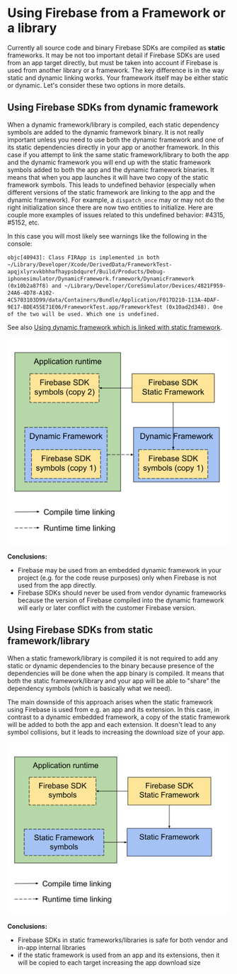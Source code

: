 # Using Firebase from a Framework or a library

Currently all source code and binary Firebase SDKs are compiled as **static** frameworks.
It may be not too important detail if Firebase SDKs are used from an app target directly,
but must be taken into account if Firebase is used from another library or a framework.
The key difference is in the way static and dynamic linking works. Your framework itself may
be either static or dynamic. Let's consider these two options in more details.

## Using Firebase SDKs from dynamic framework

When a dynamic framework/library is compiled, each static dependency symbols
are added to the dynamic framework binary. It is not really important unless you need to
use both the dynamic framework and one of its static dependencies directly in your app or another framework. In this case if you attempt to link
the same static framework/library to both the app and the dynamic framework you will end up with the static framework symbols added to both the app and the dynamic framework binaries. It means that when you app launches
it will have two copy of the static framework symbols. This leads to undefined behavior (especially when
different versions of the static framework are linking to the app and the dynamic framework). For example, a `dispatch_once` may or may not do the right initialization since there are now two entities to initialize. Here are couple more examples of issues related to this undefined behavior: #4315, #5152, etc.

In this case you will most likely see warnings like the following in the console:

```text
objc[40943]: Class FIRApp is implemented in both ~/Library/Developer/Xcode/DerivedData/FrameworkTest-apqjxlyrxvkbhhafhaypsbdquref/Build/Products/Debug-iphonesimulator/DynamicFramework.framework/DynamicFramework (0x10b2a87f8) and ~/Library/Developer/CoreSimulator/Devices/4821F959-24A6-4D78-A102-4C5703103D99/data/Containers/Bundle/Application/F017D210-113A-4DAF-9E17-BDE455E71E06/FrameworkTest.app/FrameworkTest (0x10ad2d348). One of the two will be used. Which one is undefined.
```

See also [Using dynamic framework which is linked with static framework](https://forums.developer.apple.com/thread/105062#319818).

![Using Firebase SDKs from dynamic framework](./recources/firebase_from_dynamic_framework.svg)

**Conclusions:**

- Firebase may be used from an embedded dynamic framework in your project (e.g. for the code reuse purposes)
  only when Firebase is not used from the app directly.
- Firebase SDKs should never be used from vendor dynamic frameworks because the version of Firebase compiled into
  the dynamic framework will early or later conflict with the customer Firebase version.

## Using Firebase SDKs from static framework/library

When a static framework/library is compiled it is not required to add any static or dynamic dependencies to the binary
because presence of the dependencies will be done when the app binary is compiled.
It means that both the static framework/library and your app will be able to
"share" the dependency symbols (which is basically what we need).

The main downside of this approach arises when the static framework using Firebase
is used from e.g. an app and its extension. In this case, in contrast to a dynamic embedded framework,
a copy of the static framework will be added to both the app and each extension.
It doesn't lead to any symbol collisions, but it leads to increasing the download size of your app.

![Using Firebase SDKs from static framework](./recources/firebase_from_static_framework.svg)

**Conclusions:**

- Firebase SDKs in static frameworks/libraries is safe for both vendor and in-app internal libraries
- if the static framework is used from an app and its extensions,
  then it will be copied to each target increasing the app download size
